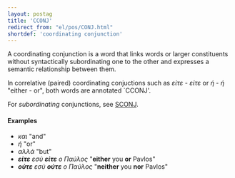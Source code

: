 ```yaml
---
layout: postag
title: 'CCONJ'
redirect_from: "el/pos/CONJ.html"
shortdef: 'coordinating conjunction'
---
```


A coordinating conjunction is a word that links words or larger
constituents without syntactically subordinating one to the other and
expresses a semantic relationship between them.



In correlative (paired) coordinating conjuctions such as _είτε - είτε_ or 
_ή - ή_ "either - or", both words are annotated `CCONJ'.



For *subordinating* conjunctions, see [SCONJ]().

#### Examples

* _και_ "and"
* _ή_ "or"
* _αλλά_ "but"
* _<b>είτε</b> εσύ <b>είτε</b> ο Παύλος_ "<b>either</b> you <b>or</b> Pavlos"
* _<b>ούτε</b> εσύ <b>ούτε</b> ο Παύλος_ "<b>neither</b> you <b>nor</b> Pavlos" 
<!-- Interlanguage links updated St lis 3 20:58:09 CET 2021 -->
